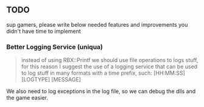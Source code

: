 ## TODO

sup gamers, please write below needed features and improvements you didn't have time to implement

### Better Logging Service (uniqua)
> instead of using RBX::Printf we should use file operations to logs stuff, for this reason
I suggest the use of a logging service that can be used to log stuff in many formats with a time prefix, such: [HH:MM:SS] [LOGTYPE] [MESSAGE]

We also need to log exceptions in the log file, so we can debug the dlls and the game easier.